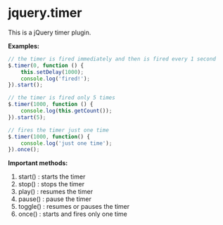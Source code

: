 jquery.timer
============

This is a jQuery timer plugin.

**Examples:**

```JavaScript
// the timer is fired immediately and then is fired every 1 second
$.timer(0, function () {
    this.setDelay(1000);
    console.log('fired!');
}).start();
```

```JavaScript
// the timer is fired only 5 times
$.timer(1000, function () {
    console.log(this.getCount());
}).start(5);
```

```JavaScript
// fires the timer just one time
$.timer(1000, function() {
    console.log('just one time');
}).once();
```

**Important methods:**

1. start()  : starts the timer
2. stop()   : stops the timer
3. play()   : resumes the timer
4. pause()  : pause the timer
5. toggle() : resumes or pauses the timer
6. once()   : starts and fires only one time
